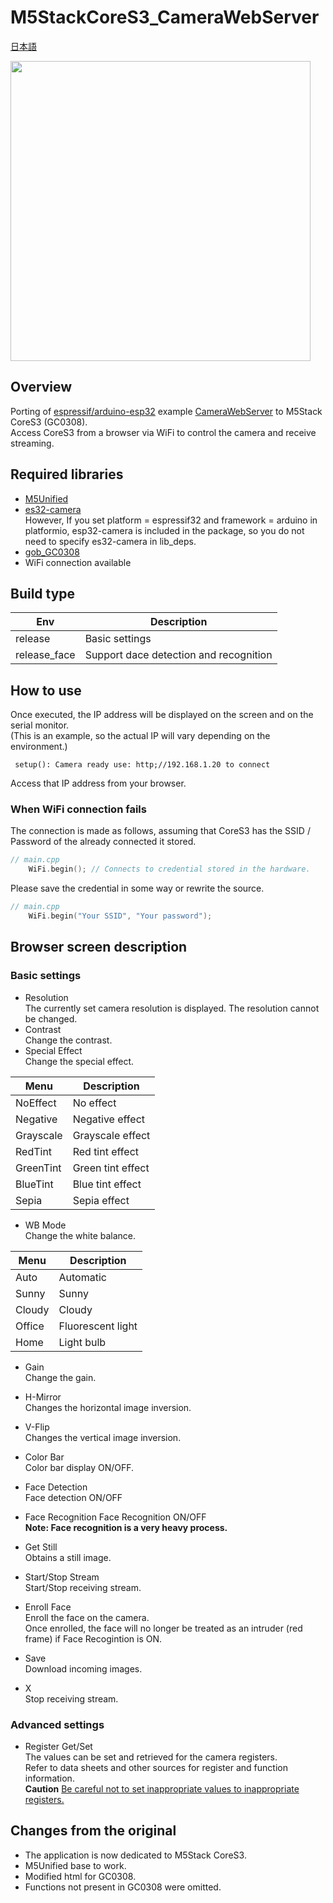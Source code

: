 # M5StackCoreS3_CameraWebServer

[日本語](README.md)

<img src="https://user-images.githubusercontent.com/26270227/239725404-c5dd33c4-c511-4d05-a192-3d184ef4de8b.png" width="480">

## Overview
Porting of [espressif/arduino-esp32](https://github.com/espressif/arduino-esp32) example [CameraWebServer](https://github.com/espressif/arduino-esp32/blob/master/libraries/ESP32/examples/Camera/CameraWebServer) to M5Stack CoreS3 (GC0308).  
Access CoreS3 from a browser via WiFi to control the camera and receive streaming.


## Required libraries
* [M5Unified](https://github.com/m5stack/M5Unified)
* [es32-camera](https://github.com/espressif/esp32-camera/tree/master)   
However, If you set platform = espressif32 and framework = arduino in platformio, esp32-camera is included in the package, so you do not need to specify es32-camera in lib_deps.
* [gob_GC0308](https://github.com/GOB52/gob_GC0308)
* WiFi connection available

## Build type
|Env|Description|
|---|---|
|release|Basic settings|
|release_face|Support dace detection and recognition|

## How to use
Once executed, the IP address will be displayed on the screen and on the serial monitor.  
(This is an example, so the actual IP will vary depending on the environment.)
```
 setup(): Camera ready use: http;//192.168.1.20 to connect
```
Access that IP address from your browser.

### When WiFi connection fails
The connection is made as follows, 
assuming that CoreS3 has the SSID / Password of the already connected it stored.
```cpp
// main.cpp
    WiFi.begin(); // Connects to credential stored in the hardware.
```
Please save the credential in some way or rewrite the source.
```cpp
// main.cpp
    WiFi.begin("Your SSID", "Your password");
```

## Browser screen description
### Basic settings
* Resolution  
The currently set camera resolution is displayed. The resolution cannot be changed.
* Contrast  
Change the contrast.
* Special Effect  
Change the special effect.

|Menu|Description|
|---|---|
|NoEffect|No effect|
|Negative|Negative effect|
|Grayscale|Grayscale effect|
|RedTint|Red tint effect|
|GreenTint|Green tint effect|
|BlueTint|Blue tint effect|
|Sepia|Sepia effect|

* WB Mode  
Change the white balance.

|Menu|Description|
|---|---|
|Auto|Automatic|
|Sunny|Sunny|
|Cloudy|Cloudy|
|Office|Fluorescent light|
|Home|Light bulb|

* Gain  
Change the gain.
* H-Mirror  
Changes the horizontal image inversion.
* V-Flip  
Changes the vertical image inversion.
* Color Bar  
Color bar display ON/OFF.

* Face Detection  
Face detection ON/OFF
* Face Recognition
Face Recognition ON/OFF  
**Note: Face recognition is a very heavy process.**

* Get Still  
Obtains a still image.
* Start/Stop Stream  
Start/Stop receiving stream.
* Enroll Face  
Enroll the face on the camera.  
Once enrolled, the face will no longer be treated as an intruder (red frame) if Face Recogintion is ON.

* Save  
Download incoming images.
* X  
Stop receiving stream.

### Advanced settings
* Register Get/Set  
The values can be set and retrieved for the camera registers.  
Refer to data sheets and other sources for register and function information.  
**Caution** <ins>Be careful not to set inappropriate values to inappropriate registers. </ins>

## Changes from the original
* The application is now dedicated to M5Stack CoreS3.
* M5Unified base to work.
* Modified html for GC0308.
* Functions not present in GC0308 were omitted.
